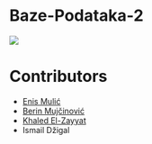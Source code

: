# Baze-Podataka-2

[<img src="https://discordapp.com/api/guilds/440055845552914433/widget.png" align="center">](https://discord.gg/MFzeztS)

# Contributors

* [Enis Mulić](https://github.com/PancakeAlchemist) 
* [Berin Mujčinović](https://github.com/BerMu147) 
* [Khaled El-Zayyat](https://github.com/Chessbrain)
* Ismail Džigal